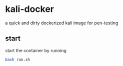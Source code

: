 # kali-docker
a quick and dirty dockerized kali image for pen-testing

## start
start the container by running
```bash
bash run.sh
```
